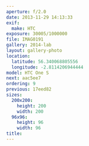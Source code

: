 ```yaml
---
aperture: f/2.0
date: 2013-11-29 14:13:33
exif:
  make: HTC
exposure: 30005/1000000
file: IMAG0191
gallery: 2014-lab
layout: gallery-photo
location:
  latitude: 56.340068805556
  longitude: -2.8114206944444
model: HTC One S
next: aac5ee7
ordering: 9
previous: 17eed82
sizes:
  200x200:
    height: 200
    width: 200
  96x96:
    height: 96
    width: 96
title: 
---
```


